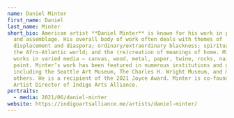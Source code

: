 ```yaml
---
name: Daniel Minter
first_name: Daniel
last_name: Minter
short_bio: American artist **Daniel Minter** is known for his work in painting
  and assemblage. His overall body of work often deals with themes of
  displacement and diaspora; ordinary/extraordinary blackness; spirituality in
  the Afro-Atlantic world; and the (re)creation of meanings of home. Minter
  works in varied media – canvas, wood, metal, paper, twine, rocks, nails,
  paint. Minter’s work has been featured in numerous institutions and galleries
  including the Seattle Art Museum, The Charles H. Wright Museum, and many
  others. He is a recipient of the 2021 Joyce Award. Minter is co-founder and
  Artist Director of Indigo Arts Alliance.
portraits:
  - media: 2021/06/daniel-minter
website: https://indigoartsalliance.me/artists/daniel-minter/
---
```

